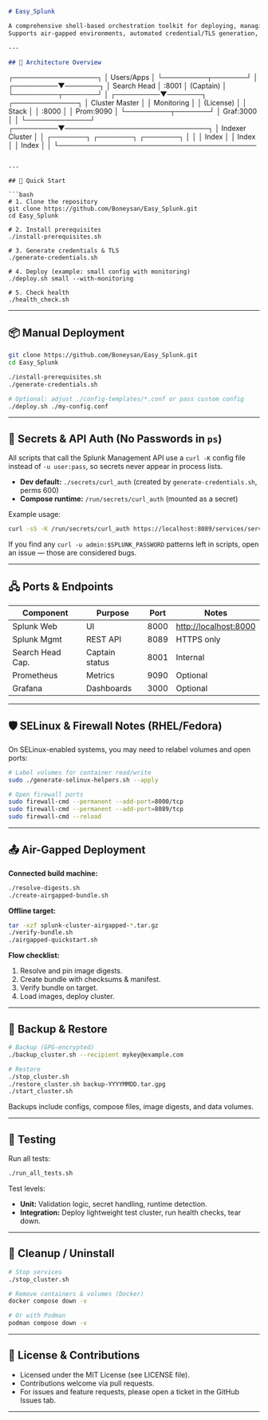 ```markdown
# Easy_Splunk

A comprehensive shell-based orchestration toolkit for deploying, managing, and securing a containerized Splunk cluster on Docker or Podman.  
Supports air-gapped environments, automated credential/TLS generation, integrated monitoring (Prometheus + Grafana), and hardened RHEL/Fedora deployments.

---

## 📐 Architecture Overview

```

┌─────────────────┐
│   Users/Apps    │
└─────────┬───────┘
│
┌─────────▼───────┐
│  Search Head    │ :8001
│    (Captain)    │
└─────────┬───────┘
│
┌─────────▼───────┐     ┌─────────────┐
│ Cluster Master  │     │ Monitoring  │
│   (License)     │     │   Stack     │
│     :8000       │     │ Prom:9090   │
└─────────┬───────┘     │ Graf:3000   │
│             └─────────────┘
┌─────────▼─────────────────────────────┐
│         Indexer Cluster               │
│  ┌───────┐  ┌───────┐  ┌───────┐      │
│  │ Index │  │ Index │  │ Index │      │
└────────────────────────────────────────

````

---

## 🚀 Quick Start

```bash
# 1. Clone the repository
git clone https://github.com/Boneysan/Easy_Splunk.git
cd Easy_Splunk

# 2. Install prerequisites
./install-prerequisites.sh

# 3. Generate credentials & TLS
./generate-credentials.sh

# 4. Deploy (example: small config with monitoring)
./deploy.sh small --with-monitoring

# 5. Check health
./health_check.sh
````

---

## 📦 Manual Deployment

```bash
git clone https://github.com/Boneysan/Easy_Splunk.git
cd Easy_Splunk

./install-prerequisites.sh
./generate-credentials.sh

# Optional: adjust ./config-templates/*.conf or pass custom config
./deploy.sh ./my-config.conf
```

---

## 🔑 Secrets & API Auth (No Passwords in `ps`)

All scripts that call the Splunk Management API use a `curl -K` config file instead of `-u user:pass`, so secrets never appear in process lists.

* **Dev default:** `./secrets/curl_auth` (created by `generate-credentials.sh`, perms 600)
* **Compose runtime:** `/run/secrets/curl_auth` (mounted as a secret)

Example usage:

```bash
curl -sS -K /run/secrets/curl_auth https://localhost:8089/services/server/info -k
```

If you find any `curl -u admin:$SPLUNK_PASSWORD` patterns left in scripts, open an issue — those are considered bugs.

---

## 🖧 Ports & Endpoints

| Component        | Purpose        | Port | Notes                                          |
| ---------------- | -------------- | ---- | ---------------------------------------------- |
| Splunk Web       | UI             | 8000 | [http://localhost:8000](http://localhost:8000) |
| Splunk Mgmt      | REST API       | 8089 | HTTPS only                                     |
| Search Head Cap. | Captain status | 8001 | Internal                                       |
| Prometheus       | Metrics        | 9090 | Optional                                       |
| Grafana          | Dashboards     | 3000 | Optional                                       |

---

## 🛡 SELinux & Firewall Notes (RHEL/Fedora)

On SELinux-enabled systems, you may need to relabel volumes and open ports:

```bash
# Label volumes for container read/write
sudo ./generate-selinux-helpers.sh --apply

# Open firewall ports
sudo firewall-cmd --permanent --add-port=8000/tcp
sudo firewall-cmd --permanent --add-port=8089/tcp
sudo firewall-cmd --reload
```

---

## 📤 Air-Gapped Deployment

**Connected build machine:**

```bash
./resolve-digests.sh
./create-airgapped-bundle.sh
```

**Offline target:**

```bash
tar -xzf splunk-cluster-airgapped-*.tar.gz
./verify-bundle.sh
./airgapped-quickstart.sh
```

**Flow checklist:**

1. Resolve and pin image digests.
2. Create bundle with checksums & manifest.
3. Verify bundle on target.
4. Load images, deploy cluster.

---

## 💾 Backup & Restore

```bash
# Backup (GPG-encrypted)
./backup_cluster.sh --recipient mykey@example.com

# Restore
./stop_cluster.sh
./restore_cluster.sh backup-YYYYMMDD.tar.gpg
./start_cluster.sh
```

Backups include configs, compose files, image digests, and data volumes.

---

## 🧪 Testing

Run all tests:

```bash
./run_all_tests.sh
```

Test levels:

* **Unit:** Validation logic, secret handling, runtime detection.
* **Integration:** Deploy lightweight test cluster, run health checks, tear down.

---

## 🧹 Cleanup / Uninstall

```bash
# Stop services
./stop_cluster.sh

# Remove containers & volumes (Docker)
docker compose down -v

# Or with Podman
podman compose down -v
```

---

## 📄 License & Contributions

* Licensed under the MIT License (see LICENSE file).
* Contributions welcome via pull requests.
* For issues and feature requests, please open a ticket in the GitHub Issues tab.

---

```

